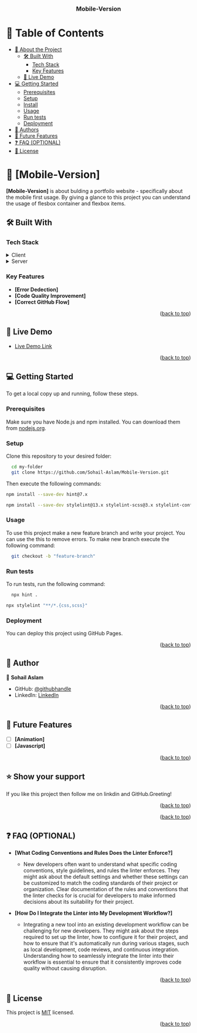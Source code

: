 <a name="readme-top"></a>
<div align="center">
  <h3><b>Mobile-Version</b></h3>

</div>



# 📗 Table of Contents

- [📖 About the Project](#about-project)
  - [🛠 Built With](#built-with)
    - [Tech Stack](#tech-stack)
    - [Key Features](#key-features)
  - [🚀 Live Demo](#live-demo)
- [💻 Getting Started](#getting-started)
  - [Prerequisites](#prerequisites)
  - [Setup](#setup)
  - [Install](#install)
  - [Usage](#usage)
  - [Run tests](#run-tests)
  - [Deployment](#deployment)
- [👥 Authors](#authors)
- [🔭 Future Features](#future-features)
- [❓ FAQ (OPTIONAL)](#faq)
- [📝 License](#license)


# 📖 [Mobile-Version] <a name="Mobile-Version"></a>


**[Mobile-Version]** is about bulding a portfoilo website - specifically about the mobile first usage. By giving a glance to this project you can understand the usage of flesbox container and flexbox items.  

## 🛠 Built With <a name="built-with"></a>

### Tech Stack <a name="tech-stack"></a>


<details>
  <summary>Client</summary>
  <ul>
    <li><a href="https://html.com/html5/">- HTML5</a></li>
    <li><a href="https://www.css3.com/">- CSS3</a></li>
  </ul>
</details>

<details>
  <summary>Server</summary>
  <ul>
    <li><a href="https://nodejs.org/en">Node.js</a></li>
  </ul>
</details>


### Key Features <a name="key-features"></a>

- **[Error Dedection]**
- **[Code Quality Improvement]**
- **[Correct GitHub Flow]**

<p align="right">(<a href="#readme-top">back to top</a>)</p>

## 🚀 Live Demo <a name="live-demo"></a>


- [Live Demo Link](https://google.com)

<p align="right">(<a href="#readme-top">back to top</a>)</p>

## 💻 Getting Started <a name="getting-started"></a>

To get a local copy up and running, follow these steps.

### Prerequisites

Make sure you have Node.js and npm installed. You can download them from [nodejs.org](https://nodejs.org/).

### Setup

Clone this repository to your desired folder:

```sh
  cd my-folder
  git clone https://github.com/Sohail-Aslam/Mobile-Version.git
```
Then execute the following commands:
  ```sh
  npm install --save-dev hint@7.x
  ```
  ```sh
  npm install --save-dev stylelint@13.x stylelint-scss@3.x stylelint-config-standard@21.x stylelint-csstree-validator@1.x
  ```


### Usage
To use this project make a new feature branch and write your project.
You can use the this to remove errors.
To make new branch execute the following command:

```sh
  git checkout -b "feature-branch"
```
### Run tests

To run tests, run the following command:

```sh
  npx hint .
  ```

  ```sh
  npx stylelint "**/*.{css,scss}"
```

### Deployment

You can deploy this project using GitHub Pages. 


<p align="right">(<a href="#readme-top">back to top</a>)</p>


## 👥 Author <a name="Sohail Aslam"></a>


👤 **Sohail Aslam**

- GitHub: [@githubhandle](https://github.com/Sohail-Aslam)
- LinkedIn: [LinkedIn](https://www.linkedin.com/in/sohail-aslam-92328a27b/)

<p align="right">(<a href="#readme-top">back to top</a>)</p>


## 🔭 Future Features <a name="future-features"></a>

- [ ] **[Animation]**
- [ ] **[Javascript]**

<p align="right">(<a href="#readme-top">back to top</a>)</p>


## ⭐️ Show your support <a name="support"></a>

If you like this project then follow me on linkdin and GitHub.Greeting!

<p align="right">(<a href="#readme-top">back to top</a>)</p>


<p align="right">(<a href="#readme-top">back to top</a>)</p>


## ❓ FAQ (OPTIONAL) <a name="faq"></a>


- **[What Coding Conventions and Rules Does the Linter Enforce?]**

  - New developers often want to understand what specific coding conventions, style guidelines, and rules the linter enforces. They might ask about the default settings and whether these settings can be customized to match the coding standards of their project or organization. Clear documentation of the rules and conventions that the linter checks for is crucial for developers to make informed decisions about its suitability for their project.



- **[How Do I Integrate the Linter into My Development Workflow?]**

  - Integrating a new tool into an existing development workflow can be challenging for new developers. They might ask about the steps required to set up the linter, how to configure it for their project, and how to ensure that it's automatically run during various stages, such as local development, code reviews, and continuous integration. Understanding how to seamlessly integrate the linter into their workflow is essential to ensure that it consistently improves code quality without causing disruption.



<p align="right">(<a href="#readme-top">back to top</a>)</p>


## 📝 License <a name="license"></a>

This project is [MIT](./LICENSE) licensed.

<p align="right">(<a href="#readme-top">back to top</a>)</p>